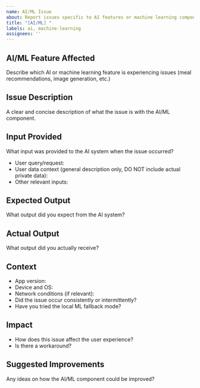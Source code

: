 ```yaml
---
name: AI/ML Issue
about: Report issues specific to AI features or machine learning components
title: "[AI/ML] "
labels: ai, machine-learning
assignees: ''
---
```


## AI/ML Feature Affected
Describe which AI or machine learning feature is experiencing issues (meal recommendations, image generation, etc.)

## Issue Description
A clear and concise description of what the issue is with the AI/ML component.

## Input Provided
What input was provided to the AI system when the issue occurred?
- User query/request: 
- User data context (general description only, DO NOT include actual private data):
- Other relevant inputs:

## Expected Output
What output did you expect from the AI system?

## Actual Output
What output did you actually receive?

## Context
- App version:
- Device and OS:
- Network conditions (if relevant):
- Did the issue occur consistently or intermittently?
- Have you tried the local ML fallback mode?

## Impact
- How does this issue affect the user experience?
- Is there a workaround?

## Suggested Improvements
Any ideas on how the AI/ML component could be improved?
